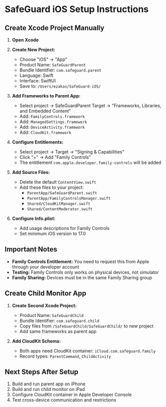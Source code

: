 # SafeGuard iOS Setup Instructions

## Create Xcode Project Manually

1. **Open Xcode**
2. **Create New Project:**
   - Choose "iOS" → "App"
   - Product Name: `SafeGuardParent`
   - Bundle Identifier: `com.safeguard.parent`
   - Language: Swift
   - Interface: SwiftUI
   - Save to: `/Users/ezakas/SafeGuard-iOS/`

3. **Add Frameworks to Parent App:**
   - Select project → SafeGuardParent Target → "Frameworks, Libraries, and Embedded Content"
   - Add: `FamilyControls.framework`
   - Add: `ManagedSettings.framework`  
   - Add: `DeviceActivity.framework`
   - Add: `CloudKit.framework`

4. **Configure Entitlements:**
   - Select project → Target → "Signing & Capabilities"
   - Click "+" → Add "Family Controls"
   - The entitlement `com.apple.developer.family-controls` will be added

5. **Add Source Files:**
   - Delete the default `ContentView.swift`
   - Add these files to your project:
     - `ParentApp/SafeGuardParent.swift`
     - `ParentApp/FamilyControlsManager.swift`
     - `Shared/CloudKitManager.swift`
     - `Shared/ContentModerator.swift`

6. **Configure Info.plist:**
   - Add usage descriptions for Family Controls
   - Set minimum iOS version to 17.0

## Important Notes

- **Family Controls Entitlement:** You need to request this from Apple through your developer account
- **Testing:** Family Controls only works on physical devices, not simulator
- **Family Sharing:** Devices must be in the same Family Sharing group

## Create Child Monitor App

1. **Create Second Xcode Project:**
   - Product Name: `SafeGuardChild`
   - Bundle Identifier: `com.safeguard.child`
   - Copy files from `/SafeGuardChild/SafeGuardChild/` to new project
   - Add same frameworks as parent app

2. **Add CloudKit Schema:**
   - Both apps need CloudKit container: `iCloud.com.safeguard.family`
   - Record types: `ParentCommand`, `ChildActivity`

## Next Steps After Setup

1. Build and run parent app on iPhone
2. Build and run child monitor on iPad  
3. Configure CloudKit container in Apple Developer Console
4. Test cross-device communication and restrictions